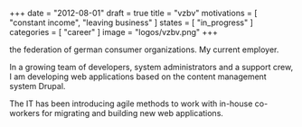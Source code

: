 +++
date = "2012-08-01"
draft = true
title = "vzbv"
motivations = [ "constant income", "leaving business" ]
states = [ "in_progress" ]
categories = [ "career" ]
image = "logos/vzbv.png"
+++

the federation of german consumer organizations. My current employer.
<!--more-->
In a growing team of developers, system administrators and a support crew, I am developing web applications based on the content management system Drupal.

The IT has been introducing agile methods to work with in-house co-workers for migrating and building new web applications.

